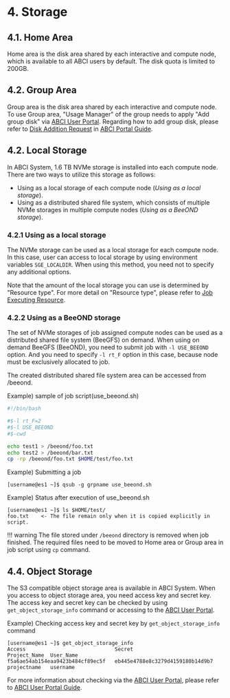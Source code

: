 # 4. Storage

## 4.1. Home Area

Home area is the disk area shared by each interactive and compute node, which is available to all ABCI users by default. The disk quota is limited to 200GB.

## 4.2. Group Area

Group area is the disk area shared by each interactive and compute node.
To use Group area, "Usage Manager" of the group needs to apply "Add group disk" via [ABCI User Portal](https://portal.abci.ai/user/). Regarding how to add group disk, please refer to [Disk Addition Request](https://portal.abci.ai/docs/portal/en/03/#352-disk-addition-request) in [ABCI Portal Guide](https://portal.abci.ai/docs/portal/en/).

## 4.2. Local Storage

In ABCI System, 1.6 TB NVMe storage is installed into each compute node. There are two ways to utilize this storage as follows:

* Using as a local storage of each compute node (*Using as a local storage*).
* Using as a distributed shared file system, which consists of multiple NVMe storages in multiple compute nodes (*Using as a BeeOND storage*).

### 4.2.1 Using as a local storage

The NVMe storage can be used as a local storage for each compute node.
In this case, user can access to local storage by using environment variables `SGE_LOCALDIR`.
When using this method, you need not to specify any additional options.

Note that the amount of the local storage you can use is determined by "Resource type". For more detail on "Resource type", please refer to [Job Executing Resource](03.md#32-job-executing-resource).

### 4.2.2 Using as a BeeOND storage

The set of NVMe storages of job assigned compute nodes can be used as a
distributed shared file system (BeeGFS) on demand.
When using on demand BeeGFS (BeeOND), you need to submit job with `-l USE_BEEOND` option.
And you need to specify `-l rt_F` option in this case, because node must be exclusively allocated to job.

The created distributed shared file system area can be accessed from /beeond.

Example) sample of job script(use_beeond.sh)

```bash
#!/bin/bash

#$-l rt_F=2
#$-l USE_BEEOND
#$-cwd

echo test1 > /beeond/foo.txt
echo test2 > /beeond/bar.txt
cp -rp /beeond/foo.txt $HOME/test/foo.txt
```

Example) Submitting a job

```
[username@es1 ~]$ qsub -g grpname use_beeond.sh
```

Example) Status after execution of use_beeond.sh

```
[username@es1 ~]$ ls $HOME/test/
foo.txt    <- The file remain only when it is copied explicitly in script.
```

!!! warning
    The file stored under `/beeond` directory is removed when job finished. The required files need to be moved to Home area or Group area in job script using `cp` command.

## 4.4. Object Storage

The S3 compatible object storage area is available in ABCI System.
When you access to object storage area, you need access key and secret key.
The access key and secret key can be checked by using `get_object_storage_info` command
or accessing to the [ABCI User Portal](https://portal.abci.ai/user/).

Example) Checking access key and secret key by `get_object_storage_info` command

```
[username@es1 ~]$ get_object_storage_info
Access                             Secret                             Project_Name  User_Name
f5a6ae54ab154eaa9423b484cf89ec5f   eb445e4788e8c3279d4159180b14d9b7   projectname   username
```

For more information about checking via the [ABCI User Portal](https://portal.abci.ai/user/), please refer to [ABCI User Portal Guide](https://portal.abci.ai/docs/portal/en/).
